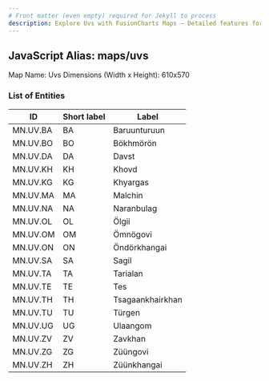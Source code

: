```yaml
---
# Front matter (even empty) required for Jekyll to process
description: Explore Uvs with FusionCharts Maps – Detailed features for seamless integration. Try now & enhance your data visualization today! 
---
```


## JavaScript Alias: maps/uvs

Map Name: Uvs
Dimensions (Width x Height): 610x570





### List of Entities

ID | Short label | Label
---|---|---|
MN.UV.BA | BA | Baruunturuun
MN.UV.BO | BO | Bökhmörön
MN.UV.DA | DA | Davst
MN.UV.KH | KH | Khovd		
MN.UV.KG | KG | Khyargas
MN.UV.MA | MA | Malchin
MN.UV.NA | NA | Naranbulag
MN.UV.OL | OL | Ölgii		
MN.UV.OM | OM | Ömnögovi
MN.UV.ON | ON | Öndörkhangai
MN.UV.SA | SA | Sagil
MN.UV.TA | TA | Tarialan		
MN.UV.TE | TE | Tes
MN.UV.TH | TH | Tsagaankhairkhan
MN.UV.TU | TU | Türgen
MN.UV.UG | UG | Ulaangom		
MN.UV.ZV | ZV | Zavkhan
MN.UV.ZG | ZG | Züüngovi
MN.UV.ZH | ZH | Züünkhangai